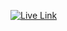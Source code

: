 [![Live Link](https://i.ibb.co/yPNKJxf/DC4-Contact-Page.png)](https://codesperk.github.io/DC24-Contact-Page/)
